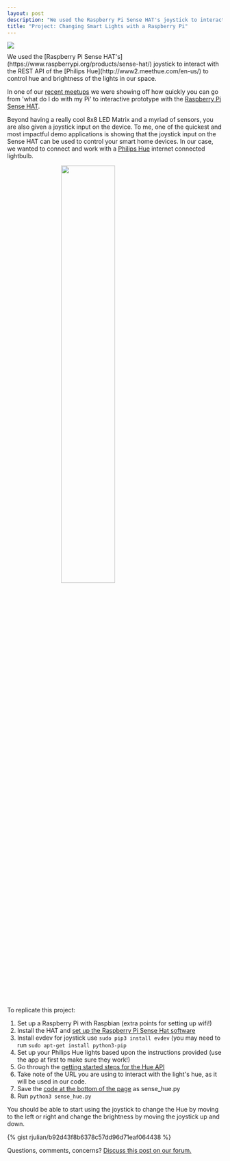 ```yaml
---
layout: post
description: "We used the Raspberry Pi Sense HAT's joystick to interact with the REST API of the Philips Hue to control hue and brightness of the lights in our space."
title: "Project: Changing Smart Lights with a Raspberry Pi"
---
```

<img src="{{ site.baseurl }}/images/light_switcher.gif" class="image" style="margin: 0 auto 10px; display: block;">
<span id="hq">W</span>e used the [Raspberry Pi Sense HAT's](https://www.raspberrypi.org/products/sense-hat/) joystick to interact with the REST API of the [Philips Hue](http://www2.meethue.com/en-us/) to control hue and brightness of the lights in our space.

In one of our [recent meetups](http://www.meetup.com/Sacramento-Open-Hardware/events/231319343/) we were showing off how quickly you can go from 'what do I do with my Pi' to interactive prototype with the [Raspberry Pi Sense HAT](https://www.raspberrypi.org/products/sense-hat/).

Beyond having a really cool 8x8 LED Matrix and a myriad of sensors, you are also given a joystick input on the device. To me, one of the quickest and most impactful demo applications is showing that the joystick input on the Sense HAT can be used to control your smart home devices. In our case, we wanted to connect and work with a [Philips Hue](http://www2.meethue.com/en-us/) internet connected lightbulb.

<img src="{{ site.baseurl }}/images/pi_hue.jpg" class="image" style="margin: auto; width: 50%; display: block;">

To replicate this project:

1. Set up a Raspberry Pi with Raspbian (extra points for setting up wifi!)
2. Install the HAT and [set up the Raspberry Pi Sense Hat software](https://www.raspberrypi.org/learning/getting-started-with-the-sense-hat/requirements/software/)
3. Install evdev for joystick use <code>sudo pip3 install evdev</code> (you may need to run <code>sudo apt-get install python3-pip</code>
4. Set up your Philips Hue lights based upon the instructions provided (use the app at first to make sure they work!)
5. Go through the [getting started steps for the Hue API](http://www.developers.meethue.com/documentation/getting-started)
6. Take note of the URL you are using to interact with the light's hue, as it will be used in our code.
7. Save the [code at the bottom of the page](https://gist.github.com/rjulian/b92d43f8b6378c57dd96d71eaf064438) as sense_hue.py
8. Run <code>python3 sense_hue.py</code>

You should be able to start using the joystick to change the Hue by moving to the left or right and change the brightness by moving the joystick up and down.


{% gist rjulian/b92d43f8b6378c57dd96d71eaf064438 %}


Questions, comments, concerns? <a href="http://community.makerhq.org/t/project-rpi-sense-hat-switch-for-philips-hue/">Discuss this post on our forum.</a>

<div id='discourse-comments'></div>

<script type="text/javascript">
  DiscourseEmbed = { discourseUrl: 'http://community.makerhq.org/',
                     topicId: 69 };

  (function() {
    var d = document.createElement('script'); d.type = 'text/javascript'; d.async = true;
    d.src = DiscourseEmbed.discourseUrl + 'javascripts/embed.js';
    (document.getElementsByTagName('head')[0] || document.getElementsByTagName('body')[0]).appendChild(d);
  })();
</script>